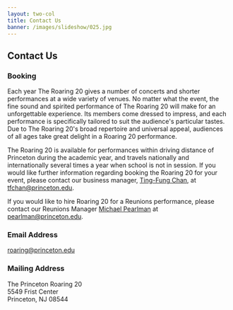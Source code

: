 ```yaml
---
layout: two-col
title: Contact Us
banner: /images/slideshow/025.jpg
---
```


## Contact Us

### Booking

Each year The Roaring 20 gives a number of concerts and shorter
performances at a wide variety of venues. No matter what the event,
the fine sound and spirited performance of The Roaring 20 will make
for an unforgettable experience. Its members come dressed to impress,
and each performance is specifically tailored to suit the audience's
particular tastes. Due to The Roaring 20's broad repertoire and
universal appeal, audiences of all ages take great delight in a
Roaring 20 performance.

The Roaring 20 is available for performances within driving distance
of Princeton during the academic year, and travels nationally and
internationally several times a year when school is not in session. If
you would like further information regarding booking the Roaring 20
for your event, please contact our business manager, [Ting-Fung
Chan](/members/tingfung), at
[tfchan@princeton.edu](mailto:tfchan@princeton.edu).

If you would like to hire Roaring 20 for a Reunions performance,
please contact our Reunions Manager [Michael
Pearlman](/members/michael) at
[pearlman@princeton.edu](mailto:pearlman@princeton.edu).

### Email Address

[roaring@princeton.edu](mailto:roaring@princeton.edu)

### Mailing Address

The Princeton Roaring 20  
5549 Frist Center  
Princeton, NJ 08544  

